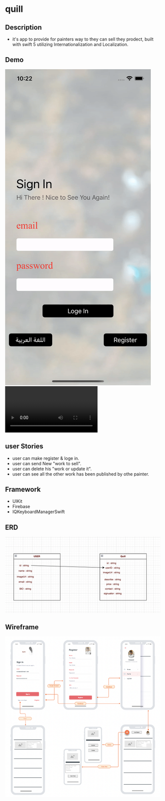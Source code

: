 # quill

## Description

- it's app to provide for painters way to they can sell they prodect, built with swift 5 utilizing Internationalization and Localization.

## Demo

![](LightMood.gif)
![](DarkMood.mp4)


## user Stories 

- user can make register & loge in.
- user can send New "work to sell".
- user can delete his "work or update it".
- user can see all the other work has been published by othe painter.

## Framework
- UIKit
- Firebase
- IQKeyboardManagerSwift


## ERD

![](ERD.png)




## Wireframe
![](wirefrime.png)


